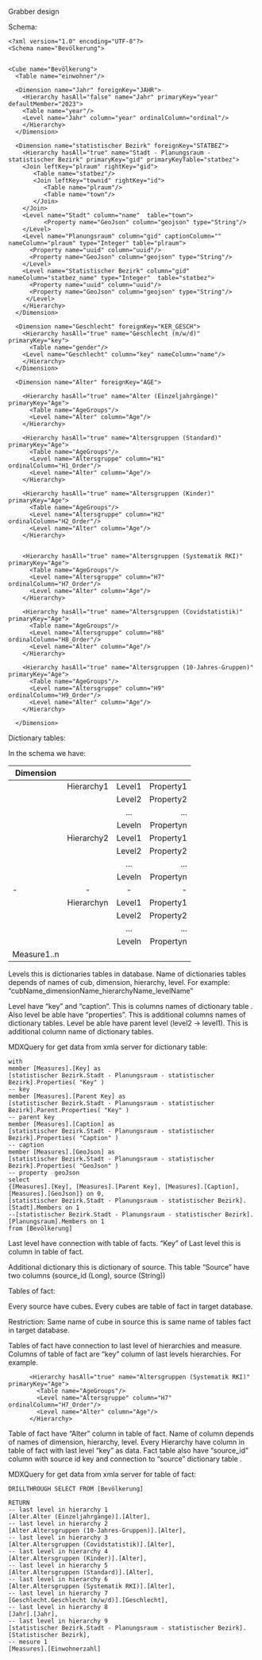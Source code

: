 Grabber design

Schema:
```
<?xml version="1.0" encoding="UTF-8"?>
<Schema name="Bevölkerung">


<Cube name="Bevölkerung">
  <Table name="einwohner"/>

  <Dimension name="Jahr" foreignKey="JAHR">
    <Hierarchy hasAll="false" name="Jahr" primaryKey="year" defaultMember="2023">
    <Table name="year"/>
    <Level name="Jahr" column="year" ordinalColumn="ordinal"/>
    </Hierarchy>
  </Dimension>

  <Dimension name="statistischer Bezirk" foreignKey="STATBEZ">
    <Hierarchy hasAll="true" name="Stadt - Planungsraum - statistischer Bezirk" primaryKey="gid" primaryKeyTable="statbez">
    <Join leftKey="plraum" rightKey="gid">
       <Table name="statbez"/>
       <Join leftKey="townid" rightKey="id">
          <Table name="plraum"/>
          <Table name="town"/>
       </Join>      
    </Join>      
    <Level name="Stadt" column="name"  table="town">
          <Property name="GeoJson" column="geojson" type="String"/>
    </Level>          
    <Level name="Planungsraum" column="gid" captionColumn="" nameColumn="plraum" type="Integer" table="plraum">
      <Property name="uuid" column="uuid"/>
      <Property name="GeoJson" column="geojson" type="String"/>
    </Level>
    <Level name="Statistischer Bezirk" column="gid" nameColumn="statbez_name" type="Integer"  table="statbez">
      <Property name="uuid" column="uuid"/>
      <Property name="GeoJson" column="geojson" type="String"/>
     </Level>
    </Hierarchy>
  </Dimension>

  <Dimension name="Geschlecht" foreignKey="KER_GESCH">
    <Hierarchy hasAll="true" name="Geschlecht (m/w/d)" primaryKey="key">
      <Table name="gender"/>
    <Level name="Geschlecht" column="key" nameColumn="name"/>
    </Hierarchy>
  </Dimension>

  <Dimension name="Alter" foreignKey="AGE">

    <Hierarchy hasAll="true" name="Alter (Einzeljahrgänge)" primaryKey="Age">
      <Table name="AgeGroups"/>
      <Level name="Alter" column="Age"/>
    </Hierarchy>
    
    <Hierarchy hasAll="true" name="Altersgruppen (Standard)" primaryKey="Age">
      <Table name="AgeGroups"/>
      <Level name="Altersgruppe" column="H1" ordinalColumn="H1_Order"/>
      <Level name="Alter" column="Age"/>
    </Hierarchy>

    <Hierarchy hasAll="true" name="Altersgruppen (Kinder)" primaryKey="Age">
      <Table name="AgeGroups"/>
      <Level name="Altersgruppe" column="H2" ordinalColumn="H2_Order"/>
      <Level name="Alter" column="Age"/>
    </Hierarchy>
    
    
    <Hierarchy hasAll="true" name="Altersgruppen (Systematik RKI)" primaryKey="Age">
      <Table name="AgeGroups"/>
      <Level name="Altersgruppe" column="H7" ordinalColumn="H7_Order"/>
      <Level name="Alter" column="Age"/>
    </Hierarchy>
    
    <Hierarchy hasAll="true" name="Altersgruppen (Covidstatistik)" primaryKey="Age">
      <Table name="AgeGroups"/>
      <Level name="Altersgruppe" column="H8" ordinalColumn="H8_Order"/>
      <Level name="Alter" column="Age"/>
    </Hierarchy>
    
    <Hierarchy hasAll="true" name="Altersgruppen (10-Jahres-Gruppen)" primaryKey="Age">
      <Table name="AgeGroups"/>
      <Level name="Altersgruppe" column="H9" ordinalColumn="H9_Order"/>
      <Level name="Alter" column="Age"/>
    </Hierarchy>

  </Dimension>
```

  <Measure aggregator="sum" name="Einwohnerzahl" column="Anzahl"/>
 </Cube>

</Schema>
Dictionary tables:

In the schema we have:

| Dimension  |            |            |            |
|----------  |:----------:|:----------:|-----------:|
|            | Hierarchy1 | Level1     | Property1  |  
|            |            | Level2     | Property2  |
|            |            |  ...       | ...        |
|            |            | Leveln     | Propertyn  |
|            | Hierarchy2 | Level1     | Property1  |  
|            |            | Level2     | Property2  |
|            |            |  ...       | ...        |
|            |            | Leveln     | Propertyn  |
|    -       |    -       |   -        |     -      |
|            | Hierarchyn | Level1     | Property1  |  
|            |            | Level2     | Property2  |
|            |            |  ...       | ...        |
|            |            | Leveln     | Propertyn  |
| Measure1..n|            |            |            |




Levels this is dictionaries tables in database. Name of  dictionaries tables depends of names of cub, dimension, hierarchy, level.  For example: “cubName_dimensionName_hierarchyName_levelName”

Level have “key” and “caption”.  This is columns  names of dictionary table .  Also level be able have “properties”. This is additional columns names  of   dictionary tables.
Level be able have parent level (level2 → level1). This is additional column name  of   dictionary tables.

MDXQuery for get data from xmla server for dictionary table:

```
with
member [Measures].[Key] as
[statistischer Bezirk.Stadt - Planungsraum - statistischer Bezirk].Properties( "Key" )
-- key
member [Measures].[Parent Key] as
[statistischer Bezirk.Stadt - Planungsraum - statistischer Bezirk].Parent.Properties( "Key" )
-- parent key
member [Measures].[Caption] as
[statistischer Bezirk.Stadt - Planungsraum - statistischer Bezirk].Properties( "Caption" )
-- caption
member [Measures].[GeoJson] as
[statistischer Bezirk.Stadt - Planungsraum - statistischer Bezirk].Properties( "GeoJson" )
-- property  geoJson
select
{[Measures].[Key], [Measures].[Parent Key], [Measures].[Caption], [Measures].[GeoJson]} on 0,
[statistischer Bezirk.Stadt - Planungsraum - statistischer Bezirk].[Stadt].Members on 1
--[statistischer Bezirk.Stadt - Planungsraum - statistischer Bezirk].[Planungsraum].Members on 1
from [Bevölkerung]
```

Last level have connection with table of facts.  “Key” of Last level this is column in table of fact.

Additional dictionary this is  dictionary of source. This table “Source” have two columns (source_id (Long), source (String))

Tables of fact:

Every source have cubes. Every cubes are table of fact in target database.

Restriction: Same name of cube in source this is same name of tables fact in target database.

Tables of fact have connection to last level of hierarchies  and measure.
Columns of table of fact are “key” column of last levels  hierarchies. For example.
```
      <Hierarchy hasAll="true" name="Altersgruppen (Systematik RKI)" primaryKey="Age">
        <Table name="AgeGroups"/>
        <Level name="Altersgruppe" column="H7" ordinalColumn="H7_Order"/>
        <Level name="Alter" column="Age"/>
      </Hierarchy>
```
Table of fact have “Alter” column  in table of fact. Name of column depends of names of dimension, hierarchy, level. Every  Hierarchy have column in table of fact with last level “key” as data.  Fact table also have “source_id” column with source id key and connection to “source” dictionary table .


MDXQuery for get data from xmla server for table of fact:
```
DRILLTHROUGH SELECT FROM [Bevölkerung]

RETURN
-- last level in hierarchy 1
[Alter.Alter (Einzeljahrgänge)].[Alter],
-- last level in hierarchy 2
[Alter.Altersgruppen (10-Jahres-Gruppen)].[Alter],
-- last level in hierarchy 3
[Alter.Altersgruppen (Covidstatistik)].[Alter],
-- last level in hierarchy 4
[Alter.Altersgruppen (Kinder)].[Alter],
-- last level in hierarchy 5
[Alter.Altersgruppen (Standard)].[Alter],
-- last level in hierarchy 6
[Alter.Altersgruppen (Systematik RKI)].[Alter],
-- last level in hierarchy 7
[Geschlecht.Geschlecht (m/w/d)].[Geschlecht],
-- last level in hierarchy 8
[Jahr].[Jahr],
-- last level in hierarchy 9
[statistischer Bezirk.Stadt - Planungsraum - statistischer Bezirk].[Statistischer Bezirk],
-- mesure 1
[Measures].[Einwohnerzahl]
```

